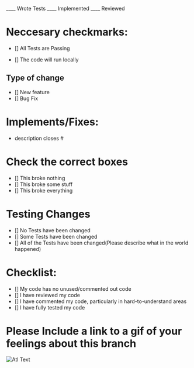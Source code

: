 ____ Wrote Tests
____ Implemented
____ Reviewed
# Neccesary checkmarks:
- [] All Tests are Passing

- [] The code will run locally

## Type of change
- [] New feature
- [] Bug Fix

# Implements/Fixes:
* description
closes #

# Check the correct boxes

- [] This broke nothing
- [] This broke some stuff
- [] This broke everything

# Testing Changes
- [] No Tests have been changed
- [] Some Tests have been changed
- [] All of the Tests have been changed(Please describe what in the world happened)

# Checklist:

- [] My code has no unused/commented out code
- [] I have reviewed my code
- [] I have commented my code, particularly in hard-to-understand areas
- [] I have fully tested my code

# Please Include a link to a gif of your feelings about this branch
![Atl Text](insert_link_here)
